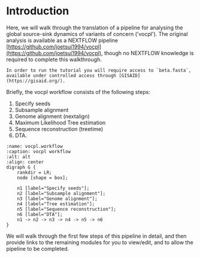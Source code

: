 # Introduction

Here, we will walk through the translation of a pipeline for analysing the
global source-sink dynamics of variants of concern ('vocpl'). The original
analysis is available as a NEXTFLOW pipeline
[https://github.com/joetsui1994/vocpl](https://github.com/joetsui1994/vocpl),
though no NEXTFLOW knowledge is required to complete this walkthrough.

```{note}
In order to run the tutorial you will require access to `beta.fasta`,
available under controlled access through [GISAID](https://gisaid.org/).
```

Briefly, the vocpl workflow consists of the following steps:

1. Specify seeds
2. Subsample alignment
3. Genome alignment (nextalign)
4. Maximum Likelihood Tree estimation
5. Sequence reconstruction (treetime)
6. DTA.

```{graphviz}
:name: vocpl.workflow
:caption: vocpl workflow
:alt: alt
:align: center
digraph G {
    rankdir = LR;
    node [shape = box];

    n1 [label="Specify seeds"];
    n2 [label="Subsample alignment"];
    n3 [label="Genome alignment"];
    n4 [label="Tree estimation"];
    n5 [label="Sequence reconstruction"];
    n6 [label="DTA"];
    n1 -> n2 -> n3 -> n4 -> n5 -> n6
}
```

We will walk through the first few steps of this pipeline in detail, and then
provide links to the remaining modules for you to
view/edit, and to allow the pipeline to be completed.

